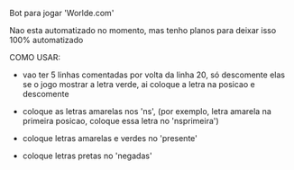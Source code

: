 Bot para jogar 'Worlde.com'

Nao esta automatizado no momento, mas tenho planos para deixar isso 100% automatizado

COMO USAR:
- vao ter 5 linhas comentadas por volta da linha 20, só descomente elas se o jogo mostrar a letra verde, ai coloque a letra na posicao e descomente

- coloque as letras amarelas nos 'ns', (por exemplo, letra amarela na primeira posicao, coloque essa letra no 'nsprimeira')

- coloque letras amarelas e verdes no 'presente'

- coloque letras pretas no 'negadas'